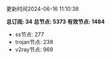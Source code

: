 更新时间2024-06-16 11:10:38

**总订阅: 34**
**总节点: 5373**
**有效节点: 1484**
- ss节点: 277
- trojan节点: 238
- v2ray节点: 969
